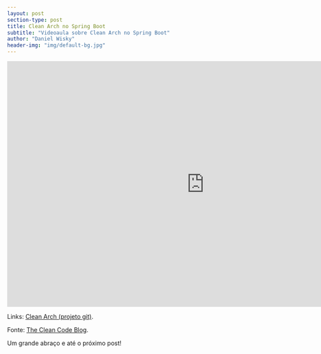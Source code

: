 ```yaml
---
layout: post
section-type: post
title: Clean Arch no Spring Boot
subtitle: "Videoaula sobre Clean Arch no Spring Boot"
author: "Daniel Wisky"
header-img: "img/default-bg.jpg"
---
```


<iframe width="917" height="573" src="https://www.youtube.com/embed/6D6TWhSB7hE" frameborder="0" allow="accelerometer; autoplay; encrypted-media; gyroscope; picture-in-picture" allowfullscreen></iframe>

Links:
<a href="https://github.com/danielwisky/clean-arch" target="\_blank">Clean Arch (projeto git)</a>.

Fonte:
<a href="https://blog.cleancoder.com/uncle-bob/2012/08/13/the-clean-architecture.html" target="\_blank">The Clean Code Blog</a>.

Um grande abraço e até o próximo post!
